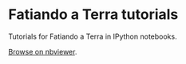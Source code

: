 Fatiando a Terra tutorials
==========================

Tutorials for Fatiando a Terra in IPython notebooks.

[Browse on nbviewer](http://nbviewer.ipython.org/github/fatiando/tutorials/tree/master/).
